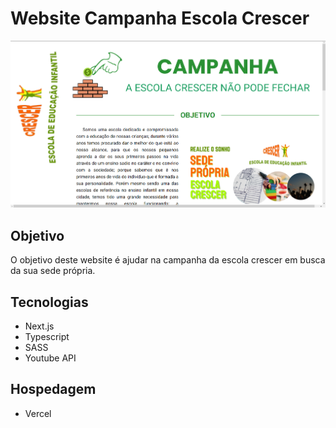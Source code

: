 # Website Campanha Escola Crescer

![Snapshot do website campanha da escola crescer](./design/campaign-crescer.jpg/)

## Objetivo
O objetivo deste website é ajudar na campanha da escola crescer em busca da sua sede própria.

## Tecnologias
- Next.js
- Typescript
- SASS
- Youtube API

## Hospedagem 
- Vercel
